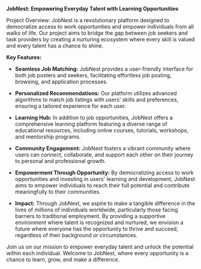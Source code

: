 **JobNest: Empowering Everyday Talent with Learning Opportunities**

Project Overview:
JobNest is a revolutionary platform designed to democratize access to work opportunities and empower individuals from all walks of life. Our project aims to bridge the gap between job seekers and task providers by creating a nurturing ecosystem where every skill is valued and every talent has a chance to shine.

**Key Features:**

- **Seamless Job Matching:** JobNest provides a user-friendly interface for both job posters and seekers, facilitating effortless job posting, browsing, and application processes.

- **Personalized Recommendations:** Our platform utilizes advanced algorithms to match job listings with users' skills and preferences, ensuring a tailored experience for each user.

- **Learning Hub:** In addition to job opportunities, JobNest offers a comprehensive learning platform featuring a diverse range of educational resources, including online courses, tutorials, workshops, and mentorship programs.

- **Community Engagement:** JobNest fosters a vibrant community where users can connect, collaborate, and support each other on their journey to personal and professional growth.

- **Empowerment Through Opportunity:** By democratizing access to work opportunities and investing in users' learning and development, JobNest aims to empower individuals to reach their full potential and contribute meaningfully to their communities.

- **Impact:** Through JobNest, we aspire to make a tangible difference in the lives of millions of individuals worldwide, particularly those facing barriers to traditional employment. By providing a supportive environment where talent is recognized and nurtured, we envision a future where everyone has the opportunity to thrive and succeed, regardless of their background or circumstances.

Join us on our mission to empower everyday talent and unlock the potential within each individual. Welcome to JobNest, where every opportunity is a chance to learn, grow, and make a difference.



